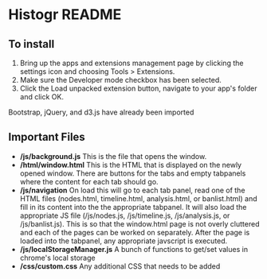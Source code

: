 <h1>Histogr README</h1>

<h2>To install</h2>

1. Bring up the apps and extensions management page by clicking the settings icon  and choosing Tools > Extensions.
2. Make sure the Developer mode checkbox has been selected.
3. Click the Load unpacked extension button, navigate to your app's folder and click OK.

Bootstrap, jQuery, and d3.js have already been imported

<h2>Important Files</h2>

<ul>
<li><b>/js/background.js</b> This is the file that opens the window.</li>
<li><b>/html/window.html</b> This is the HTML that is displayed on the newly opened window. There are buttons for the tabs and empty tabpanels where the content for each tab should go.</li>
<li><b>/js/navigation</b> On load this will go to each tab panel, read one of the HTML files (nodes.html, timeline.html, analysis.html, or banlist.html) and fill in its content into the the appropriate tabpanel. It will also load the appropriate JS file (/js/nodes.js, /js/timeline.js, /js/analysis.js, or /js/banlist.js). This is so that the window.html page is not overly cluttered and each of the pages can be worked on separately.
After the page is loaded into the tabpanel, any appropriate javscript is executed.</li>
<li><b>/js/localStorageManager.js</b> A bunch of functions to get/set values in chrome's local storage</li>
<li><b>/css/custom.css</b> Any additional CSS that needs to be added</li>

</ul>
